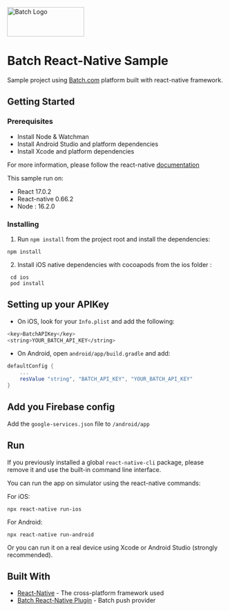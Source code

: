 <img src="https://static.batch.com/documentation/Readmes/logo_batch_full_178@2x.png" srcset="https://static.batch.com/documentation/Readmes/logo_batch_full_178.png 1x" width="178" height="68" alt="Batch Logo" />

# Batch React-Native Sample

Sample project using [Batch.com](https://batch.com/) platform built with react-native framework. 

## Getting Started

### Prerequisites
-   Install Node & Watchman
-   Install Android Studio and platform dependencies
-   Install Xcode and platform dependencies

For more information, please follow the react-native [documentation](https://reactnative.dev/docs/environment-setup)

This sample run on: 

- React 17.0.2
- React-native 0.66.2
- Node : 16.2.0

### Installing

1. Run `npm install` from the project root and install the dependencies:
```
npm install 
```

2. Install iOS native dependencies with cocoapods from the ios folder :
```
 cd ios
 pod install
```

## Setting up your APIKey

- On iOS, look for your `Info.plist` and add the following:

```bash
<key>BatchAPIKey</key>
<string>YOUR_BATCH_API_KEY</string>
````

- On Android, open `android/app/build.gradle` and add:

```groovy
defaultConfig {
    ...
    resValue "string", "BATCH_API_KEY", "YOUR_BATCH_API_KEY"
}
```

## Add you Firebase config

Add the `google-services.json` file to `/android/app`

## Run

If you previously installed a global `react-native-cli` package, please remove it and use the built-in command line interface.

You can run the app on simulator using the react-native commands:

For iOS:
```
npx react-native run-ios
```
For Android:
```
npx react-native run-android
```

Or you can run it on a real device using Xcode or Android Studio (strongly recommended). 

## Built With

* [React-Native](https://reactnative.dev/docs/getting-started) - The cross-platform framework used
* [Batch React-Native Plugin](https://doc.batch.com/react-native/sdk-integration) - Batch push provider